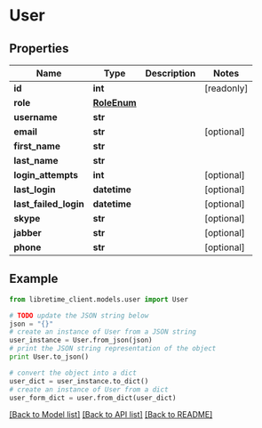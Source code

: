 # User


## Properties

Name | Type | Description | Notes
------------ | ------------- | ------------- | -------------
**id** | **int** |  | [readonly] 
**role** | [**RoleEnum**](RoleEnum.md) |  | 
**username** | **str** |  | 
**email** | **str** |  | [optional] 
**first_name** | **str** |  | 
**last_name** | **str** |  | 
**login_attempts** | **int** |  | [optional] 
**last_login** | **datetime** |  | [optional] 
**last_failed_login** | **datetime** |  | [optional] 
**skype** | **str** |  | [optional] 
**jabber** | **str** |  | [optional] 
**phone** | **str** |  | [optional] 

## Example

```python
from libretime_client.models.user import User

# TODO update the JSON string below
json = "{}"
# create an instance of User from a JSON string
user_instance = User.from_json(json)
# print the JSON string representation of the object
print User.to_json()

# convert the object into a dict
user_dict = user_instance.to_dict()
# create an instance of User from a dict
user_form_dict = user.from_dict(user_dict)
```
[[Back to Model list]](../README.md#documentation-for-models) [[Back to API list]](../README.md#documentation-for-api-endpoints) [[Back to README]](../README.md)


